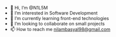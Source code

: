 - 👋 Hi, I’m @N1L5M
- 👀 I’m interested in Software Development
- 🌱 I’m currently learning front-end technologies
- 💞️ I’m looking to collaborate on small projects
- 📫 How to reach me nilambasyal98@gmail.com

<!---
N1L5M/N1L5M is a ✨ special ✨ repository because its `README.md` (this file) appears on your GitHub profile.
You can click the Preview link to take a look at your changes.
--->
